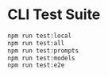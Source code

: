 # CLI Test Suite

```bash
npm run test:local
npm run test:all
npm run test:prompts
npm run test:models
npm run test:e2e
```